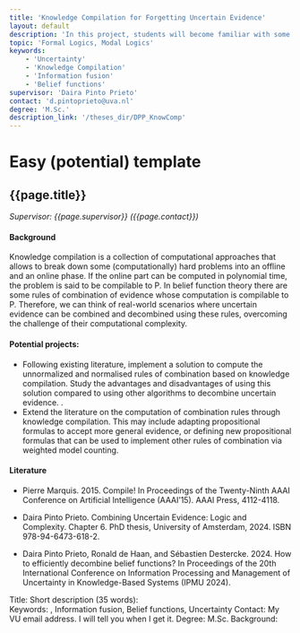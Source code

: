 ```yaml
---
title: 'Knowledge Compilation for Forgetting Uncertain Evidence'
layout: default
description: 'In this project, students will become familiar with some knowledge compilation techniques and rules for combining uncertain evidence. In particular, they will explore the advantages and disadvantages of using knowledge compilation for forgetting uncertain evidence.'
topic: 'Formal Logics, Modal Logics'
keywords: 
    - 'Uncertainty'
    - 'Knowledge Compilation'
    - 'Information fusion'
    - 'Belief functions'
supervisor: 'Daira Pinto Prieto'
contact: 'd.pintoprieto@uva.nl'
degree: 'M.Sc.'
description_link: '/theses_dir/DPP_KnowComp'
---
```



# Easy (potential) template
<!-- The informtation below doesn´t need to be adjusted. It is automatically pulled from the frontmatter-->
## {{page.title}} 
*Supervisor: {{page.supervisor}} ({{page.contact}})*

#### Background
Knowledge compilation is a collection of computational approaches that allows to break down some (computationally) hard problems into an offline and an online phase. If the online part can be computed in polynomial time, the problem is said to be compilable to P. In belief function theory there are some rules of combination of evidence whose computation is compilable to P.  Therefore, we can think of real-world scenarios where uncertain evidence can be combined and decombined using these rules, overcoming the challenge of their computational complexity.


#### Potential projects:
- Following existing literature, implement a solution to compute the unnormalized and normalised rules of combination based on knowledge compilation. Study the advantages and disadvantages of using this solution compared to using other algorithms to decombine uncertain evidence. .
- Extend the literature on the computation of combination rules through knowledge compilation. This may include adapting propositional formulas to accept more general evidence, or defining new propositional formulas that can be used to implement other rules of combination via weighted model counting. 


#### Literature
- Pierre Marquis. 2015. Compile! In Proceedings of the Twenty-Ninth AAAI Conference on Artificial Intelligence (AAAI’15). AAAI Press, 4112-4118.

- Daira Pinto Prieto. Combining Uncertain Evidence: Logic and Complexity. Chapter 6. PhD thesis, University of Amsterdam, 2024. ISBN 978-94-6473-618-2.
- Daira Pinto Prieto, Ronald de Haan, and Sébastien Destercke. 2024. How to efficiently decombine belief functions? In Proceedings of the 20th International Conference on Information Processing and Management of Uncertainty in Knowledge-Based Systems (IPMU 2024).


Title: 
Short description (35 words):  
Keywords: , Information fusion, Belief functions, Uncertainty
Contact: My VU email address. I will tell you when I get it. 
Degree: M.Sc.
Background: 



